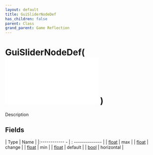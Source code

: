 ```yaml
---
layout: default
title: GuiSliderNodeDef
has_children: false
parent: Class
grand_parent: Game Reflection
---
```

# GuiSliderNodeDef( ![ GuiNavNodeDef ](game-reflection/classes/gui_nav_node_def.md) )
Description 

## Fields
| Type | Name |
|:------------ - | : -------------- |
| [float](game-reflection/components/float.md) | max |
| [float](game-reflection/components/float.md) | change |
| [float](game-reflection/components/float.md) | min |
| [float](game-reflection/components/float.md) | default |
| [bool](game-reflection/components/bool.md) | horizontal |
